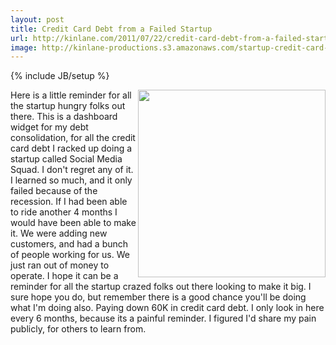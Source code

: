 ```yaml
---
layout: post
title: Credit Card Debt from a Failed Startup
url: http://kinlane.com/2011/07/22/credit-card-debt-from-a-failed-startup/
image: http://kinlane-productions.s3.amazonaws.com/startup-credit-card-payments.png
---
```

{% include JB/setup %}
<img src="http://kinlane-productions.s3.amazonaws.com/startup-credit-card-payments.png"  width="300" align="right" />Here is a little reminder for all the startup hungry folks out there.
This is a dashboard widget for my debt consolidation, for all the credit card debt I racked up doing a startup called Social Media Squad.
I don't regret any of it. I learned so much, and it only failed because of the recession. If I had been able to ride another 4 months I would have been able to make it. We were adding new customers, and had a bunch of people working for us. We just ran out of money to operate.
I hope it can be a reminder for all the startup crazed folks out there looking to make it big. I sure hope you do, but remember there is a good chance you'll be doing what I'm doing also. Paying down 60K in credit card debt.
I only look in here every 6 months, because its a painful reminder. I figured I'd share my pain publicly, for others to learn from.